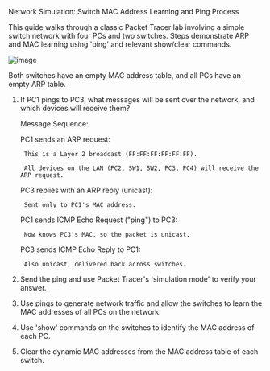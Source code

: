 Network Simulation: Switch MAC Address Learning and Ping Process

This guide walks through a classic Packet Tracer lab involving a simple switch network with four PCs and two switches. Steps demonstrate ARP and MAC learning using 'ping' and relevant show/clear commands.

![image](https://github.com/user-attachments/assets/f91764cf-d264-4791-8f99-b7d59d868705)

Both switches have an empty MAC address table, and all PCs have an empty ARP table.

1. If PC1 pings to PC3, what messages will be sent over the network, and which devices will receive them?

   Message Sequence:
   

   PC1 sends an ARP request:

        This is a Layer 2 broadcast (FF:FF:FF:FF:FF:FF).

        All devices on the LAN (PC2, SW1, SW2, PC3, PC4) will receive the ARP request.

    PC3 replies with an ARP reply (unicast):

        Sent only to PC1's MAC address.

    PC1 sends ICMP Echo Request ("ping") to PC3:

        Now knows PC3's MAC, so the packet is unicast.

    PC3 sends ICMP Echo Reply to PC1:

        Also unicast, delivered back across switches.


        

  
3. Send the ping and use Packet Tracer's 'simulation mode' to verify your answer.

4. Use pings to generate network traffic and allow the switches to learn the MAC addresses 
   of all PCs on the network.

5. Use 'show' commands on the switches to identify the MAC address of each PC.

6. Clear the dynamic MAC addresses from the MAC address table of each switch.
